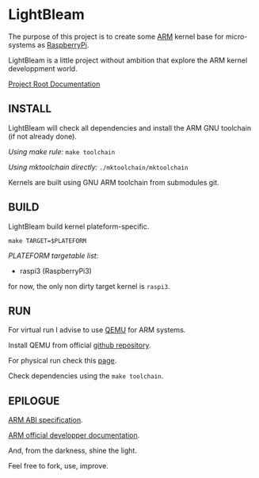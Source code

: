 # LightBleam

The purpose of this project is to create some [ARM](https://en.wikipedia.org/wiki/ARM_architecture) kernel base for micro-systems as [RaspberryPi](https://fr.wikipedia.org/wiki/Raspberry_Pi).

LightBleam is a little project without ambition that explore the ARM kernel developpment world.

[Project Root Documentation](doc/tree.md)

## INSTALL

LightBleam will check all dependencies and install the ARM GNU toolchain (if not already done).

_Using make rule:_ `make toolchain`

_Using mktoolchain directly:_ `./mktoolchain/mktoolchain`

Kernels are built using GNU ARM toolchain from submodules git.

## BUILD

LightBleam build kernel plateform-specific.

`make TARGET=$PLATEFORM`

*PLATEFORM targetable list*:
  - raspi3 (RaspberryPi3)

for now, the only non dirty target kernel is `raspi3`.

## RUN

For virtual run I advise to use [QEMU](https://www.qemu.org/docs/master/qemu-doc.html) for ARM systems.

Install QEMU from official [github repository](https://github.com/qemu/qemu).

For physical run check this [page](https://wiki.osdev.org/Raspberry_Pi_Bare_Bones#Testing_your_operating_system_.28Real_Hardware.29).

Check dependencies using the `make toolchain`.

## EPILOGUE

[ARM ABI specification](http://infocenter.arm.com/help/index.jsp?topic=/com.arm.doc.ihi0042f/index.html).

[ARM official developper documentation](https://developer.arm.com/docs).

And, from the darkness, shine the light.

Feel free to fork, use, improve.
